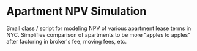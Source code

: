 # Apartment NPV Simulation
Small class / script for modeling NPV of various apartment lease terms in NYC. Simplifies comparison of apartments to be more "apples to apples" after factoring in broker's fee, moving fees, etc. 
